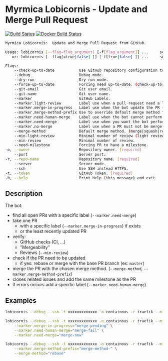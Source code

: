 # Myrmica Lobicornis - Update and Merge Pull Request

[![Build Status](https://travis-ci.org/containous/lobicornis.svg?branch=master)](https://travis-ci.org/containous/lobicornis)
[![Docker Build Status](https://img.shields.io/docker/build/containous/lobicornis.svg)](https://hub.docker.com/r/containous/lobicornis/builds/)


```bash
Myrmica Lobicornis:  Update and Merge Pull Request from GitHub.

Usage: lobicornis [--flag=flag_argument] [-f[flag_argument]] ...     set flag_argument to flag(s)
   or: lobicornis [--flag[=true|false| ]] [-f[true|false| ]] ...     set true/false to boolean flag(s)

Flags:
    --check-up-to-date           Use GitHub repository configuration to check the need to be up-to-date. (default "false")
    --debug                      Debug mode.                                                             (default "false")
    --dry-run                    Dry run mode.                                                           (default "true")
    --force-up-to-date           Forcing need up-to-date. (check-up-to-date must be false)               (default "true")
    --git-email                  Git user email.
    --git-name                   Git user name.
    --marker                     GitHub Labels.                                                          (default "true")
    --marker.light-review        Label use when a pull request need a lower minimal review as default.   (default "bot/light-review")
    --marker.merge-in-progress   Label use when the bot update the PR (merge/rebase).                    (default "status/4-merge-in-progress")
    --marker.merge-method-prefix Use to override default merge method for a PR.                          (default "bot/merge-method-")
    --marker.need-human-merge    Label use when the bot cannot perform a merge.                          (default "bot/need-human-merge")
    --marker.need-merge          Label use when you want the bot perform a merge.                        (default "status/3-needs-merge")
    --marker.no-merge            Label use when a PR must not be merge.                                  (default "bot/no-merge")
    --merge-method               Default merge method. (merge|squash|rebase)                             (default "squash")
    --min-light-review           Minimal number of review (light review).                                (default "0")
    --min-review                 Minimal number of review.                                               (default "1")
    --need-milestone             Forcing PR to have a milestone.                                         (default "true")
-o, --owner                      Repository owner. [required]
    --port                       Server port.                                                            (default "80")
-r, --repo-name                  Repository name. [required]
    --server                     Server mode.                                                            (default "false")
    --ssh                        Use SSH instead HTTPS.                                                  (default "false")
-t, --token                      GitHub Token. [required]
-h, --help                       Print Help (this message) and exit
```

## Description

The bot:
- find all open PRs with a specific label (`--marker.need-merge`)
- take one PR
    - with a specific label (`--marker.merge-in-progress`) if exists
    - or the least recently updated PR
- verify:
    - GitHub checks (CI, ...)
    - "Mergeability"
    - Reviews (`--min-review`)
- check if the PR need to be updated
    - if yes: rebase or merge with the base PR branch (ex: `master`)
- merge the PR with the chosen merge method. (`--merge-method`, `--marker.merge-method-prefix`)
- closes related issues and add the same milestone as the PR
- if errors occurs add a specific label (`--marker.need-human-merge`)

## Examples
 
```bash
lobicornis --debug --ssh -t xxxxxxxxxxxxx -o containous -r traefik --min-review=3
```

```bash
lobicornis --debug --ssh -t xxxxxxxxxxxxx -o containous -r traefik --min-review=3 \
    --marker.merge-in-progress="merge-pending" \
    --marker.need-human-merge="merge-fail" \
    --marker.need-merge="merge-now"
```

```bash
lobicornis --debug --ssh -t xxxxxxxxxxxxx -o containous -r traefik --min-review=3 \
    --marker.merge-method-prefix="merge-method-" \
    --merge-method="rebase" 
```
